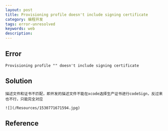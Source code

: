 ```yaml
---
layout: post
title: Provisioning profile doesn't include signing certificate
category: 编程开发
tags: error-unresolved
keywords: web
description: 
---	
```



## Error

```
Provisioning profile "" doesn't include signing certificate
```

## Solution

```
描述文件和证书不匹配，即开发的描述文件不能在xcode选择生产证书进行codeSign，反过来也不行，只能完全对应

![](/Resources/1530771671594.jpg)

```

## Reference
